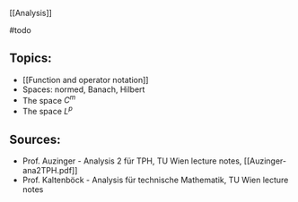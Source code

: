 [[Analysis]]


#todo 


## Topics:
- [[Function and operator notation]]
- Spaces: normed, Banach, Hilbert
- The space $C^m$
- The space $L^p$


## Sources:
- Prof. Auzinger - Analysis 2 für TPH, TU Wien lecture notes, [[Auzinger-ana2TPH.pdf]]
- Prof. Kaltenböck - Analysis für technische Mathematik, TU Wien lecture notes
